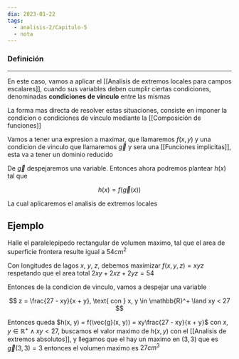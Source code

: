 ```yaml
---
dia: 2023-01-22
tags:
  - analisis-2/Capitulo-5
  - nota
---
```

### Definición
---
En este caso, vamos a aplicar el [[Analisis de extremos locales para campos escalares]], cuando sus variables deben cumplir ciertas condiciones, denominadas **condiciones de vinculo** entre las mismas

La forma mas directa de resolver estas situaciones, consiste en imponer la condicion o condiciones de vinculo mediante la [[Composición de funciones]]

Vamos a tener una expresion a maximar, que llamaremos $f(x, y)$  y una condicion de vinculo que llamaremos $\vec{g}$ y sera una [[Funciones implicitas]], esta va a tener un dominio reducido

De $\vec{g}$ despejaremos una variable. Entonces ahora podremos plantear $h(x)$ tal que

$$ h(x) = f(\vec{g}(x)) $$

La cual aplicaremos el analisis de extremos locales

## Ejemplo

Halle el paralelepipedo rectangular de volumen maximo, tal que el area de superficie frontera resulte igual a $54 cm^2$

Con longitudes de lagos $x$, $y$, $z$, debemos maximizar $f(x, y, z) = xyz$ respetando que el area total $2xy + 2xz + 2yz = 54$

Entonces de la condicion de vinculo, vamos a despejar una variable

$$ z = \frac{27 - xy}{x + y}, \text{ con } x, y \in \mathbb{R}^+ \land xy < 27 $$

Entonces queda $h(x, y) = f(\vec{g}(x, y)) = xy\frac{27 - xy}{x + y}$ con $x, y \in \mathbb{R}^+ \land xy < 27$, buscamos el valor maximo de $h(x, y)$ con el [[Analisis de extremos absolutos]], y llegamos que el hay un maximo en $(3, 3)$ que es $\vec{g}(3, 3) = 3$ entonces el volumen maximo es $27 cm^3$